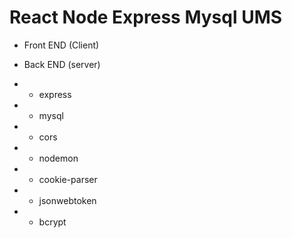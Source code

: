 # React Node Express Mysql UMS

- Front END (Client)

- Back END (server)
- - express 
- - mysql
- - cors
- - nodemon 
- - cookie-parser 
- - jsonwebtoken 
- - bcrypt